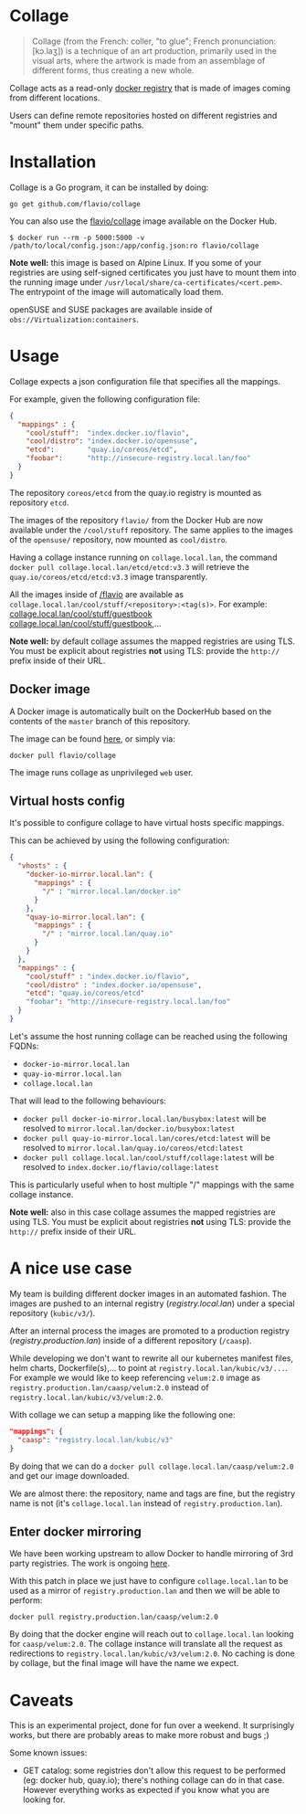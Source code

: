 # Collage

> Collage (from the French: coller, "to glue"; French pronunciation: [kɔ.laʒ])
> is a technique of an art production, primarily used in the visual arts,
> where the artwork is made from an assemblage of different forms, thus
> creating a new whole.

Collage acts as a read-only [docker registry](https://github.com/docker/distribution)
that is made of images coming from different locations.

Users can define remote repositories hosted on different registries and "mount"
them under specific paths.


# Installation

Collage is a Go program, it can be installed by doing:

```
go get github.com/flavio/collage
```

You can also use the [flavio/collage](https://hub.docker.com/r/flavio/collage/)
image available on the Docker Hub.

```
$ docker run --rm -p 5000:5000 -v /path/to/local/config.json:/app/config.json:ro flavio/collage
```

**Note well:** this image is based on Alpine Linux. If you some of your registries
are using self-signed certificates you just have to mount them into the running
image under `/usr/local/share/ca-certificates/<cert.pem>`. The entrypoint of
the image will automatically load them.

openSUSE and SUSE packages are available inside of `obs://Virtualization:containers`.

# Usage

Collage expects a json configuration file that specifies all the mappings.

For example, given the following configuration file:

```json
{
  "mappings" : {
    "cool/stuff":  "index.docker.io/flavio",
    "cool/distro": "index.docker.io/opensuse",
    "etcd":        "quay.io/coreos/etcd",
    "foobar":      "http://insecure-registry.local.lan/foo"
  }
}
```

The repository `coreos/etcd` from the quay.io registry is mounted as repository
`etcd`.

The images of the repository `flavio/` from the Docker Hub are now available
under the `/cool/stuff` repository.
The same applies to the images of the `opensuse/` repository, now mounted as
`cool/distro`.

Having a collage instance running on `collage.local.lan`, the command
`docker pull collage.local.lan/etcd/etcd:v3.3` will retrieve
the `quay.io/coreos/etcd/etcd:v3.3` image transparently.

All the images inside of [/flavio](https://hub.docker.com/u/flavio/) are
available as `collage.local.lan/cool/stuff/<repository>:<tag(s)>`. For
example: [collage.local.lan/cool/stuff/guestbook](https://hub.docker.com/r/flavio/guestbook/)
[collage.local.lan/cool/stuff/guestbook](https://hub.docker.com/r/flavio/guestbook-go/),...

**Note well:** by default collage assumes the mapped registries are using TLS.
You must be explicit about registries **not** using TLS: provide the `http://`
prefix inside of their URL.

## Docker image

A Docker image is automatically built on the DockerHub based on the contents
of the `master` branch of this repository.

The image can be found [here](https://hub.docker.com/r/flavio/collage/), or
simply via:

```
docker pull flavio/collage
```

The image runs collage as unprivileged `web` user.

## Virtual hosts config

It's possible to configure collage to have virtual hosts specific mappings.

This can be achieved by using the following configuration:

```json
{
  "vhosts" : {
    "docker-io-mirror.local.lan": {
      "mappings" : {
        "/" : "mirror.local.lan/docker.io"
      }
    },
    "quay-io-mirror.local.lan": {
      "mappings" : {
        "/" : "mirror.local.lan/quay.io"
      }
    }
  },
  "mappings" : {
    "cool/stuff" : "index.docker.io/flavio",
    "cool/distro" : "index.docker.io/opensuse",
    "etcd": "quay.io/coreos/etcd"
    "foobar": "http://insecure-registry.local.lan/foo"
  }
}
```

Let's assume the host running collage can be reached using the following FQDNs:

  * `docker-io-mirror.local.lan`
  * `quay-io-mirror.local.lan`
  * `collage.local.lan`

That will lead to the following behaviours:

  * `docker pull docker-io-mirror.local.lan/busybox:latest` will
    be resolved to `mirror.local.lan/docker.io/busybox:latest`
  * `docker pull quay-io-mirror.local.lan/cores/etcd:latest` will
    be resolved to `mirror.local.lan/quay.io/coreos/etcd:latest`
  * `docker pull collage.local.lan/cool/stuff/collage:latest` will
    be resolved to `index.docker.io/flavio/collage:latest`

This is particularly useful when to host multiple "/" mappings with the same
collage instance.

**Note well:** also in this case collage assumes the mapped registries are using TLS.
You must be explicit about registries **not** using TLS: provide the `http://`
prefix inside of their URL.


# A nice use case

My team is building different docker images in an automated fashion. The images
are pushed to an internal registry (*registry.local.lan*) under a special
repository (`kubic/v3/`).

After an internal process the images are promoted to a production registry
(*registry.production.lan*) inside of a different repository (`/caasp`).

While developing we don't want to rewrite all our kubernetes manifest files,
helm charts, Dockerfile(s),... to point at `registry.local.lan/kubic/v3/...`.
For example we would like to keep referencing `velum:2.0` image as
`registry.production.lan/caasp/velum:2.0` instead of
`registry.local.lan/kubic/v3/velum:2.0`.

With collage we can setup a mapping like the following one:

```json
"mappings": {
  "caasp": "registry.local.lan/kubic/v3"
}
```

By doing that we can do a `docker pull collage.local.lan/caasp/velum:2.0`
and get our image downloaded.

We are almost there: the repository, name and tags are fine, but the registry
name is not (it's `collage.local.lan` instead of `registry.production.lan`).

## Enter docker mirroring

We have been working upstream to allow Docker to handle mirroring of 3rd party
registries. The work is ongoing [here](https://github.com/moby/moby/pull/34319).

With this patch in place we just have to configure `collage.local.lan` to
be used as a mirror of `registry.production.lan` and then we will be able
to perform:

```
docker pull registry.production.lan/caasp/velum:2.0
```

By doing that the docker engine will reach out to `collage.local.lan` looking
for `caasp/velum:2.0`. The collage instance will translate all the request
as redirections to `registry.local.lan/kubic/v3/velum:2.0`. No caching is
done by collage, but the final image will have the name we expect.

# Caveats

This is an experimental project, done for fun over a weekend. It surprisingly
works, but there are probably areas to make more robust and bugs ;)

Some known issues:

  * GET catalog: some registries don't allow this request to be performed
    (eg: docker hub, quay.io); there's nothing collage can do in that case.
    However everything works as expected if you know what you are looking for.
